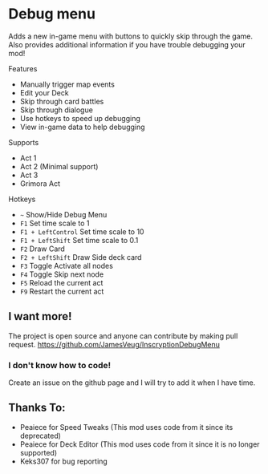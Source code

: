 # Debug menu

Adds a new in-game menu with buttons to quickly skip through the game.
Also provides additional information if you have trouble debugging your mod!

Features
- Manually trigger map events
- Edit your Deck
- Skip through card battles
- Skip through dialogue
- Use hotkeys to speed up debugging
- View in-game data to help debugging

Supports
- Act 1
- Act 2 (Minimal support)
- Act 3
- Grimora Act


Hotkeys
- `~` Show/Hide Debug Menu
- `F1` Set time scale to 1
- `F1 + LeftControl` Set time scale to 10
- `F1 + LeftShift` Set time scale to 0.1
- `F2` Draw Card
- `F2 + LeftShift` Draw Side deck card
- `F3` Toggle Activate all nodes
- `F4` Toggle Skip next node
- `F5` Reload the current act
- `F9` Restart the current act

## I want more!

The project is open source and anyone can contribute by making pull request.
https://github.com/JamesVeug/InscryptionDebugMenu

### I don't know how to code!
Create an issue on the github page and I will try to add it when I have time.


## Thanks To:
- Peaiece for Speed Tweaks (This mod uses code from it since its deprecated)
- Peaiece for Deck Editor (This mod uses code from it since it is no longer supported)
- Keks307 for bug reporting